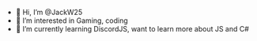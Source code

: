 - 👋 Hi, I’m @JackW25
- 👀 I’m interested in Gaming, coding
- 🌱 I’m currently learning DiscordJS, want to learn more about JS and C#

<!---
JackW25/JackW25 is a ✨ special ✨ repository because its `README.md` (this file) appears on your GitHub profile.
You can click the Preview link to take a look at your changes.
--->
